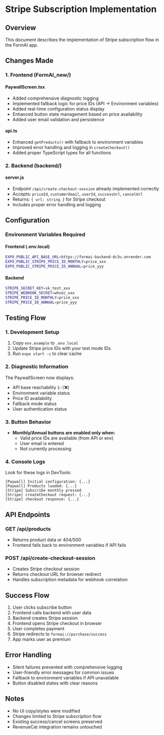 # Stripe Subscription Implementation

## Overview
This document describes the implementation of Stripe subscription flow in the FormAI app.

## Changes Made

### 1. Frontend (FormAI_new/)

#### PaywallScreen.tsx
- Added comprehensive diagnostic logging
- Implemented fallback logic for price IDs (API → Environment variables)
- Added real-time configuration status display
- Enhanced button state management based on price availability
- Added user email validation and persistence

#### api.ts
- Enhanced `getProducts()` with fallback to environment variables
- Improved error handling and logging in `createCheckout()`
- Added proper TypeScript types for all functions

### 2. Backend (backend/)

#### server.js
- Endpoint `/api/create-checkout-session` already implemented correctly
- Accepts: `priceId`, `customerEmail`, `userId`, `successUrl`, `cancelUrl`
- Returns: `{ url: string }` for Stripe checkout
- Includes proper error handling and logging

## Configuration

### Environment Variables Required

#### Frontend (.env.local)
```bash
EXPO_PUBLIC_API_BASE_URL=https://formai-backend-dc3u.onrender.com
EXPO_PUBLIC_STRIPE_PRICE_ID_MONTHLY=price_xxx
EXPO_PUBLIC_STRIPE_PRICE_ID_ANNUAL=price_yyy
```

#### Backend
```bash
STRIPE_SECRET_KEY=sk_test_xxx
STRIPE_WEBHOOK_SECRET=whsec_xxx
STRIPE_PRICE_ID_MONTHLY=price_xxx
STRIPE_PRICE_ID_ANNUAL=price_yyy
```

## Testing Flow

### 1. Development Setup
1. Copy `env.example` to `.env.local`
2. Update Stripe price IDs with your test mode IDs
3. Run `expo start -c` to clear cache

### 2. Diagnostic Information
The PaywallScreen now displays:
- API base reachability (✅/❌)
- Environment variable status
- Price ID availability
- Fallback mode status
- User authentication status

### 3. Button Behavior
- **Monthly/Annual buttons are enabled only when:**
  - Valid price IDs are available (from API or env)
  - User email is entered
  - Not currently processing

### 4. Console Logs
Look for these logs in DevTools:
```
[Paywall] Initial configuration: {...}
[Paywall] Products loaded: {...}
[Stripe] Subscribe monthly pressed
[Stripe] createCheckout request: {...}
[Stripe] checkout response: {...}
```

## API Endpoints

### GET /api/products
- Returns product data or 404/500
- Frontend falls back to environment variables if API fails

### POST /api/create-checkout-session
- Creates Stripe checkout session
- Returns checkout URL for browser redirect
- Handles subscription metadata for webhook correlation

## Success Flow
1. User clicks subscribe button
2. Frontend calls backend with user data
3. Backend creates Stripe session
4. Frontend opens Stripe checkout in browser
5. User completes payment
6. Stripe redirects to `formai://purchase/success`
7. App marks user as premium

## Error Handling
- Silent failures prevented with comprehensive logging
- User-friendly error messages for common issues
- Fallback to environment variables if API unavailable
- Button disabled states with clear reasons

## Notes
- No UI copy/styles were modified
- Changes limited to Stripe subscription flow
- Existing success/cancel screens preserved
- RevenueCat integration remains untouched







